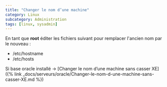 ```yaml
---
title: "Changer le nom d’une machine"
category: Linux
subcategory: Administration
tags: [linux, sysadmin]
---
```

En tant que **root** éditer les fichiers suivant pour remplacer l'ancien nom par le nouveau :

  * /etc/hostname
  * /etc/hosts

Si base oracle installé -> [Changer le nom d’une machine sans casser XE]({% link _docs/serveurs/oracle/Changer-le-nom-d-une-machine-sans-casser-XE.md %})